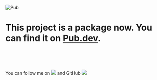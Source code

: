 ![Pub](https://img.shields.io/pub/v/playable_toolbar_flutter)
# This project is a package now. You can find it on [Pub.dev](https://pub.dev/packages/playable_toolbar_flutter).

<br>
<br>
<br>

You can follow me on  <a href="https://instagram.com/mr_tz.dev/"><img src="https://img.shields.io/badge/Instagram-E4405F?style=flat-square&logo=instagram&logoColor=white"></a> and GitHub <a href="https://github.com/SalehTZ"><img src="https://img.shields.io/github/followers/SalehTZ?logo=github&style=flat-square"></a>
